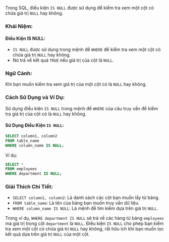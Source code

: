 Trong SQL, điều kiện `IS NULL` được sử dụng để kiểm tra xem một cột có chứa giá trị `NULL` hay không.

### Khái Niệm:

#### Điều Kiện IS NULL:

- `IS NULL` được sử dụng trong mệnh đề `WHERE` để kiểm tra xem một cột có chứa giá trị `NULL` hay không.
- Nó trả về kết quả `TRUE` nếu giá trị của cột là `NULL`.

### Ngữ Cảnh:

Khi bạn muốn kiểm tra xem giá trị của một cột có là `NULL` hay không.

### Cách Sử Dụng và Ví Dụ:

Sử dụng điều kiện `IS NULL` trong mệnh đề `WHERE` của câu truy vấn để kiểm tra giá trị của cột có là `NULL` hay không.

#### Sử Dụng Điều Kiện `IS NULL`:

```sql
SELECT column1, column2
FROM table_name
WHERE column_name IS NULL;
```

Ví dụ:

```sql
SELECT *
FROM employees
WHERE department IS NULL;
```

### Giải Thích Chi Tiết:

- `SELECT column1, column2`: Là danh sách các cột bạn muốn lấy từ bảng.
- `FROM table_name`: Là tên của bảng bạn muốn truy vấn dữ liệu.
- `WHERE column_name IS NULL`: Là mệnh đề tìm kiếm dựa trên giá trị `NULL`.

Trong ví dụ, `WHERE department IS NULL` sẽ trả về các hàng từ bảng `employees` mà giá trị trong cột `department` là `NULL`. Điều kiện `IS NULL` cho phép bạn kiểm tra xem một cột có chứa giá trị `NULL` hay không, rất hữu ích khi bạn muốn lọc kết quả dựa trên giá trị `NULL` của một cột.
